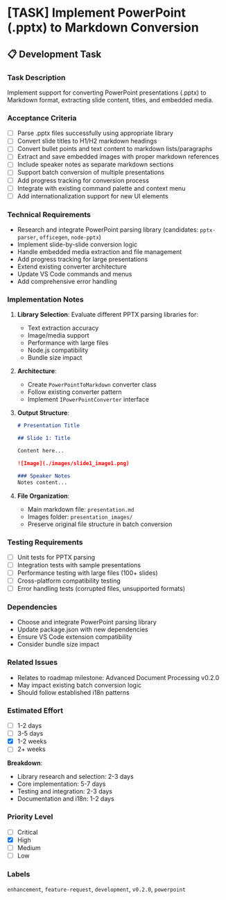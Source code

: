# [TASK] Implement PowerPoint (.pptx) to Markdown Conversion

## 📋 Development Task

### Task Description
Implement support for converting PowerPoint presentations (.pptx) to Markdown format, extracting slide content, titles, and embedded media.

### Acceptance Criteria
- [ ] Parse .pptx files successfully using appropriate library
- [ ] Convert slide titles to H1/H2 markdown headings
- [ ] Convert bullet points and text content to markdown lists/paragraphs
- [ ] Extract and save embedded images with proper markdown references
- [ ] Include speaker notes as separate markdown sections
- [ ] Support batch conversion of multiple presentations
- [ ] Add progress tracking for conversion process
- [ ] Integrate with existing command palette and context menu
- [ ] Add internationalization support for new UI elements

### Technical Requirements
- Research and integrate PowerPoint parsing library (candidates: `pptx-parser`, `officegen`, `node-pptx`)
- Implement slide-by-slide conversion logic
- Handle embedded media extraction and file management
- Add progress tracking for large presentations
- Extend existing converter architecture
- Update VS Code commands and menus
- Add comprehensive error handling

### Implementation Notes
1. **Library Selection**: Evaluate different PPTX parsing libraries for:
   - Text extraction accuracy
   - Image/media support
   - Performance with large files
   - Node.js compatibility
   - Bundle size impact

2. **Architecture**: 
   - Create `PowerPointToMarkdown` converter class
   - Follow existing converter pattern
   - Implement `IPowerPointConverter` interface

3. **Output Structure**:
   ```markdown
   # Presentation Title
   
   ## Slide 1: Title
   
   Content here...
   
   ![Image](./images/slide1_image1.png)
   
   ### Speaker Notes
   Notes content...
   ```

4. **File Organization**:
   - Main markdown file: `presentation.md`
   - Images folder: `presentation_images/`
   - Preserve original file structure in batch conversion

### Testing Requirements
- [ ] Unit tests for PPTX parsing
- [ ] Integration tests with sample presentations
- [ ] Performance testing with large files (100+ slides)
- [ ] Cross-platform compatibility testing
- [ ] Error handling tests (corrupted files, unsupported formats)

### Dependencies
- Choose and integrate PowerPoint parsing library
- Update package.json with new dependencies
- Ensure VS Code extension compatibility
- Consider bundle size impact

### Related Issues
- Relates to roadmap milestone: Advanced Document Processing v0.2.0
- May impact existing batch conversion logic
- Should follow established i18n patterns

### Estimated Effort
- [ ] 1-2 days
- [ ] 3-5 days  
- [x] 1-2 weeks
- [ ] 2+ weeks

**Breakdown**:
- Library research and selection: 2-3 days
- Core implementation: 5-7 days
- Testing and integration: 2-3 days
- Documentation and i18n: 1-2 days

### Priority Level
- [ ] Critical
- [x] High
- [ ] Medium
- [ ] Low

### Labels
`enhancement`, `feature-request`, `development`, `v0.2.0`, `powerpoint`
